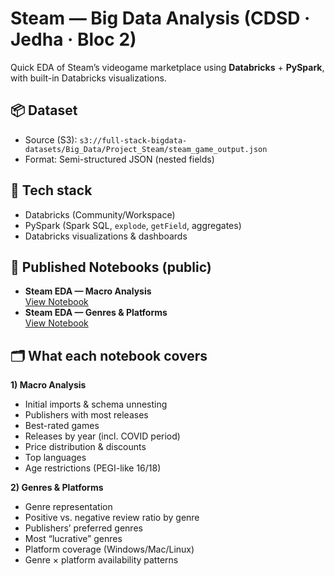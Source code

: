 # Steam — Big Data Analysis (CDSD · Jedha · Bloc 2)

Quick EDA of Steam’s videogame marketplace using **Databricks** + **PySpark**, with built-in Databricks visualizations.

## 📦 Dataset
- Source (S3): `s3://full-stack-bigdata-datasets/Big_Data/Project_Steam/steam_game_output.json`  
- Format: Semi-structured JSON (nested fields)

## 🧰 Tech stack
- Databricks (Community/Workspace)
- PySpark (Spark SQL, `explode`, `getField`, aggregates)
- Databricks visualizations & dashboards

## 🔗 Published Notebooks (public)
- **Steam EDA — Macro Analysis**  
  [View Notebook](https://databricks-prod-cloudfront.cloud.databricks.com/public/4027ec902e239c93eaaa8714f173bcfc/3481542937551785/2824557762392942/884345798385328/latest.html)
- **Steam EDA — Genres & Platforms**  
  [View Notebook](https://databricks-prod-cloudfront.cloud.databricks.com/public/4027ec902e239c93eaaa8714f173bcfc/3481542937551785/1436402007373042/884345798385328/latest.html)

## 🗂️ What each notebook covers

**1) Macro Analysis**
- Initial imports & schema unnesting
- Publishers with most releases  
- Best-rated games  
- Releases by year (incl. COVID period)  
- Price distribution & discounts  
- Top languages  
- Age restrictions (PEGI-like 16/18)

**2) Genres & Platforms**
- Genre representation 
- Positive vs. negative review ratio by genre  
- Publishers’ preferred genres  
- Most “lucrative” genres   
- Platform coverage (Windows/Mac/Linux)  
- Genre × platform availability patterns
 
